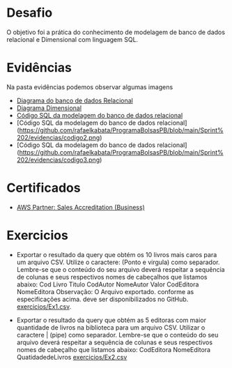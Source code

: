# Desafio

O objetivo foi a prática do conhecimento de modelagem de banco de dados relacional e Dimensional com linguagem SQL.

</div>

# Evidências

Na pasta evidências podemos observar algumas imagens

- [Diagrama do banco de dados Relacional](https://github.com/rafaelkabata/ProgramaBolsasPB/blob/main/Sprint%202/evidencias/Diagrama_BDRelacional.png)
- [Diagrama Dimensional](https://github.com/rafaelkabata/ProgramaBolsasPB/blob/main/Sprint%202/evidencias/Diagrama_dimensional.png)
- [Código SQL da modelagem do banco de dados relacional](https://github.com/rafaelkabata/ProgramaBolsasPB/blob/main/Sprint%202/evidencias/codigo.png)
- [Código SQL da modelagem do banco de dados relacional] (https://github.com/rafaelkabata/ProgramaBolsasPB/blob/main/Sprint%202/evidencias/codigo2.png)
- [Código SQL da modelagem do banco de dados relacional] (https://github.com/rafaelkabata/ProgramaBolsasPB/blob/main/Sprint%202/evidencias/codigo3.png)


</div>

# Certificados

- [AWS Partner: Sales Accreditation (Business)](https://github.com/rafaelkabata/ProgramaBolsasPB/blob/main/Sprint%202/certificados/13660_3_5266074_1712335956_AWS%20Course%20Completion%20Certificate.pdf)

</div>

# Exercicios


- Exportar o resultado da query que obtém os 10 livros mais caros para um arquivo CSV. Utilize o caractere: (Ponto e virgula) como separador. Lembre-se que o conteúdo do seu arquivo deverá respeitar a sequência de colunas e seus respectivos nomes de cabeçalhos que listamos abaixo:
Cod Livro
Titulo
CodAutor
NomeAutor
Valor
CodEditora
NomeEditora
Observação: O Arquivo exportado. conforme as especificações acima. deve ser disponibilizados no GitHub. [exercicios/Ex1.csv](https://github.com/rafaelkabata/ProgramaBolsasPB/blob/main/Sprint%202/exercicios/Ex1.csv).

- Exportar o resultado da query que obtém as 5 editoras com maior quantidade de livros na biblioteca para um arquivo CSV. Utilizar o caractere | (pipe) como separador. Lembre-se que o conteúdo do seu arquivo deverá respeitar a sequência de colunas e seus respectivos nomes de cabeçalho que listamos abaixo:
CodEditora
NomeEditora
QuatidadedeLivros [exercicios/Ex2.csv](https://github.com/rafaelkabata/ProgramaBolsasPB/blob/main/Sprint%202/exercicios/Ex2.csv)
